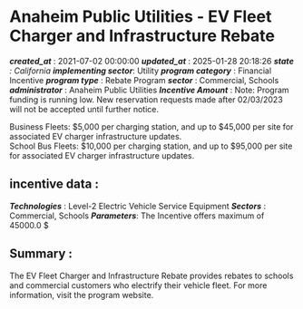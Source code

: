 # Anaheim Public Utilities - EV Fleet Charger and Infrastructure Rebate 
 ***created_at*** : 2021-07-02 00:00:00 
 ***updated_at*** : 2025-01-28 20:18:26 
 ***state** : California 
 **implementing sector***: Utility 
 ***program category*** : Financial Incentive 
 ***program type*** : Rebate Program 
 ***sector*** : Commercial, Schools 
 ***administrator*** : Anaheim Public Utilities 
 ***Incentive Amount*** : Note: Program funding is running low. New reservation requests made after
02/03/2023 will not be accepted until further notice.  
  
Business Fleets: $5,000 per charging station, and up to $45,000 per site for
associated EV charger infrastructure updates.  
School Bus Fleets: $10,000 per charging station, and up to $95,000 per site
for associated EV charger infrastructure updates.

 
 ## incentive data : 
 ***Technologies*** : Level-2 Electric Vehicle Service Equipment 
 ***Sectors*** : Commercial, Schools 
 ***Parameters***: The Incentive offers maximum of 45000.0 $ 
 
 ## Summary : 
 The EV Fleet Charger and Infrastructure Rebate provides rebates to schools and
commercial customers who electrify their vehicle fleet. For more information,
visit the program website.  

 
 